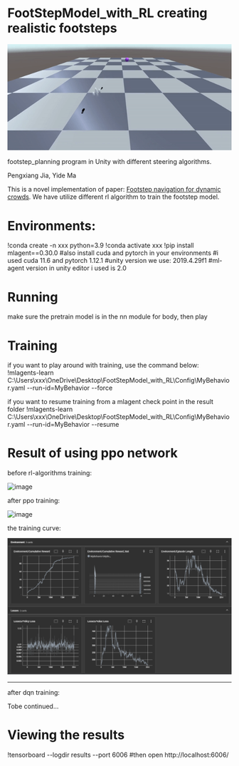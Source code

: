 # FootStepModel_with_RL creating realistic footsteps

<p align="center">
  <img src="./Demo/footstep.gif" />
</p>

footstep_planning program in Unity with different steering algorithms.

Pengxiang Jia, Yide Ma

This is a novel implementation of paper: [Footstep navigation for dynamic crowds](https://people.cs.rutgers.edu/~mk1353/pdfs/footstep-navigation.pdf).
We have utilize different rl algorithm to train the footstep model.

# Environments: 
!conda create -n xxx python=3.9
!conda activate xxx
!pip install mlagent==0.30.0
#also install cuda and pytorch in your environments
#i used cuda 11.6 and pytorch 1.12.1
#unity version we use: 2019.4.29f1
#ml-agent version in unity editor i used is 2.0

# Running
make sure the pretrain model is in the nn module for body, then play

# Training
if you want to play around with training, use the command below:
!mlagents-learn C:\Users\xxx\OneDrive\Desktop\FootStepModel_with_RL\Config\MyBehavior.yaml --run-id=MyBehavior --force

if you want to resume training from a mlagent check point in the result folder
!mlagents-learn C:\Users\xxx\OneDrive\Desktop\FootStepModel_with_RL\Config\MyBehavior.yaml --run-id=MyBehavior --resume

# Result of using ppo network

before rl-algorithms training:

![image](./Demo/old.gif)

after ppo training:

![image](./Demo/1.gif)


the training curve:

![image](./Demo/loss.png)

----------------------

after dqn training:

Tobe continued...

# Viewing the results
!tensorboard --logdir results --port 6006
#then open http://localhost:6006/



